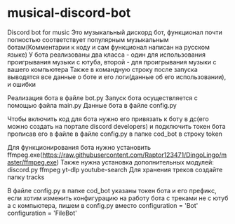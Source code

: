# musical-discord-bot
Discord bot for music
Это музыкальный дискорд бот, функционал почти полностью соответствует популярным музыкальным ботам(Комментарии к коду и сам функционал написан на русском языке)
У бота реализованы два класса - один для использования проигрывания музыки с ютуба, второй - для проигрывания музыки с вашего компьютера
Также в командную строку после запуска выводятся все данные о боте и его логи(данные об его использовании), и ошибки

Реализация бота в файле bot.py
Запуск бота осуществляется с помощью файла main.py
Данные бота в файле config.py

Чтобы включить код для бота нужно его привязать к боту в дс(его можно создать на портале discord developers)
	и подключить токен бота прописав его в файле в файле config.py в папке cod_bot в строку token

Для функционирования бота нужно установить ffmpeg.exe(https://raw.githubusercontent.com/Raptor123471/DingoLingo/master/ffmpeg.exe)
Также нужна установка дополнительных модулей:
  discord.py
  ffmpeg
  yt-dlp
  youtube-search
Для хранения треков создайте папку tracks

В файле config.py в папке cod_bot указаны токен бота и его префикc,
 если хотим изменить конфигурацию на работу бота с треками не с ютуб а с компьютера, пишем в config.py вместо configuration = 'Bot'
											configuration = 'FileBot'



